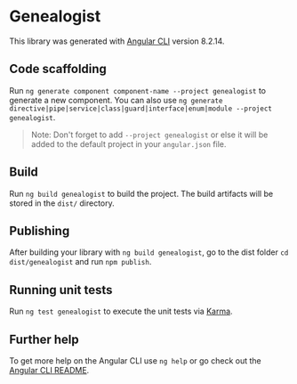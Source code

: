 # Genealogist

This library was generated with [Angular CLI](https://github.com/angular/angular-cli) version 8.2.14.

## Code scaffolding

Run `ng generate component component-name --project genealogist` to generate a new component. You can also use `ng generate directive|pipe|service|class|guard|interface|enum|module --project genealogist`.
> Note: Don't forget to add `--project genealogist` or else it will be added to the default project in your `angular.json` file. 

## Build

Run `ng build genealogist` to build the project. The build artifacts will be stored in the `dist/` directory.

## Publishing

After building your library with `ng build genealogist`, go to the dist folder `cd dist/genealogist` and run `npm publish`.

## Running unit tests

Run `ng test genealogist` to execute the unit tests via [Karma](https://karma-runner.github.io).

## Further help

To get more help on the Angular CLI use `ng help` or go check out the [Angular CLI README](https://github.com/angular/angular-cli/blob/master/README.md).
